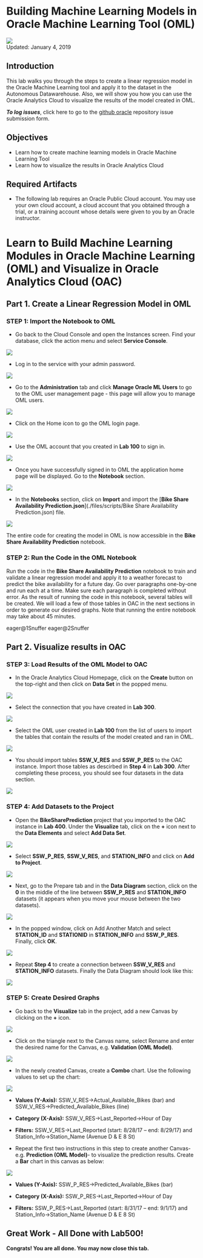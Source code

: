 # Building Machine Learning Models in Oracle Machine Learning Tool (OML)

![](images/500/Picture500-lab.png)  
Updated: January 4, 2019

## Introduction

This lab walks you through the steps to create a linear regression model in the Oracle Machine Learning tool and apply it to the dataset in the Autonomous Datawarehouse. Also, we will show you how you can use the Oracle Analytics Cloud to visualize the results of the model created in OML.


**_To log issues_**, click here to go to the [github oracle](https://github.com/oracle/learning-library/issues/new) repository issue submission form.

## Objectives
-   Learn how to create machine learning models in Oracle Machine Learning Tool
-   Learn how to visualize the results in Oracle Analytics Cloud


## Required Artifacts
-   The following lab requires an Oracle Public Cloud account. You may use your own cloud account, a cloud account that you obtained through a trial, or a training account whose details were given to you by an Oracle instructor.



# Learn to Build Machine Learning Modules in Oracle Machine Learning (OML) and Visualize in Oracle Analytics Cloud (OAC)

## Part 1. Create a Linear Regression Model in OML

### **STEP 1: Import the Notebook to OML**

-   Go back to the Cloud Console and open the Instances screen. Find your database, click the action menu and select **Service Console**.

![](./images/500/Picture700-1.png)

-   Log in to the service with your admin password.

![](./images/500/Picture700-2.png)

-   Go to the **Administration** tab and click **Manage Oracle ML Users** to go to the OML user management page - this page will allow you to manage OML users.

![](./images/500/Picture700-3.png)

-   Click on the Home icon to go the OML login page.

![](./images/500/Picture700-11.png)

-   Use the OML account that you created in **Lab 100** to sign in.

![](./images/500/Picture700-12.png)

-   Once you have successfully signed in to OML the application home page will be displayed. Go to the **Notebook** section.

![](./images/500/Picture500-16.png)

-   In the **Notebooks** section, click on **Import** and import the [**Bike Share Availability Prediction.json**](./files/scripts/Bike Share Availability Prediction.json) file.

![](./images/500/Picture500-17.png)

The entire code for creating the model in OML is now accessible in the **Bike Share Availability Prediction** notebook.



### **STEP 2: Run the Code in the OML Notebook**
Run the code in the **Bike Share Availability Prediction** notebook to train and validate a linear regression model and apply it to a weather forecast to predict the bike availability for a future day. Go over paragraphs one-by-one and run each at a time. Make sure each paragraph is completed without error. As the result of running the code in this notebook, several tables will be created. We will load a few of those tables in OAC in the next sections in order to generate our desired graphs. Note that running the entire notebook may take about 45 minutes.


eager@1Snuffer
eager@2Snuffer

## Part 2. Visualize results in OAC

### **STEP 3: Load Results of the OML Model to OAC**

-   In the Oracle Analytics Cloud Homepage, click on the **Create** button on the top-right and then click on **Data Set** in the popped menu.

![](./images/500/Picture500-31.png)

-   Select the connection that you have created in  **Lab 300**.

![](./images/500/Picture500-32.png)

-   Select the OML user created in **Lab 100** from the list of users to import the tables that contain the results of the model created and ran in OML.

![](./images/500/Picture500-33.png)


-  You should import tables **SSW_V_RES** and **SSW_P_RES** to the OAC instance. Import those tables as descirbed in **Step 4** in **Lab 300**. After completing these process, you should see four datasets in the data section.

![](./images/500/Picture500-34.png)



### **STEP 4: Add Datasets to the Project**

-  Open the **BikeSharePrediction** project that you imported to the OAC instance in **Lab 400**. Under the **Visualize** tab, click on the **+** icon next to the **Data Elements** and select **Add Data Set**.

![](./images/500/Picture500-41.png)

-   Select **SSW_P_RES**, **SSW_V_RES**, and **STATION_INFO** and click on **Add to Project**.

![](./images/500/Picture500-42.png)

-   Next, go to the Prepare tab and in the **Data Diagram** section, click on the **0** in the middle of the line between **SSW_P_RES** and **STATION_INFO** datasets (it appears when you move your mouse between the two datasets).

![](./images/500/Picture500-43.png)

-   In the popped window, click on Add Another Match and select **STATION_ID** and **STATIONID** in **STATION_INFO** and **SSW_P_RES**. Finally, click **OK**.

![](./images/500/Picture500-44.png)

-   Repeat **Step 4** to create a connection between **SSW_V_RES** and **STATION_INFO** datasets. Finally the Data Diagram should look like this:

![](./images/500/Picture500-45.png)



### **STEP 5: Create Desired Graphs**

-   Go back to the **Visualize** tab in the project, add a new Canvas by clicking on the **+** icon.

![](./images/500/Picture500-51.png)

-   Click on the triangle next to the Canvas name, select Rename and enter the desired name for the Canvas, e.g. **Validation (OML Model)**.

![](./images/500/Picture500-52.png)

-   In the newly created Canvas, create a **Combo** chart. Use the following values to set up the chart:

![](./images/500/Picture500-53.png)

-   **Values (Y-Axis):**  SSW_V_RES->Actual_Available_Bikes (bar)   and   SSW_V_RES->Predicted_Available_Bikes (line)

-   **Category (X-Axis):** SSW_V_RES->Last_Reported->Hour of Day

-    **Filters:** SSW_V_RES->Last_Reported (start: 8/28/17 – end: 8/29/17)   and   Station_Info->Station_Name (Avenue D & E 8 St)


-   Repeat the first two instructions in this step to create another Canvas- e.g. **Prediction (OML Model)**- to visualize the prediction results. Create a **Bar** chart in this canvas as below:

![](./images/500/Picture500-54.png)

-   **Values (Y-Axis):**  SSW_P_RES->Predicted_Available_Bikes (bar)

-   **Category (X-Axis):** SSW_P_RES->Last_Reported->Hour of Day

-    **Filters:** SSW_P_RES->Last_Reported (start: 8/31/17 – end: 9/1/17)   and   Station_Info->Station_Name (Avenue D & E 8 St)




## Great Work - All Done with Lab500!
**Congrats! You are all done. You may now close this tab.**

